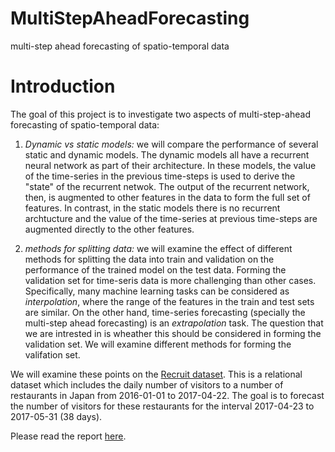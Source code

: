 # MultiStepAheadForecasting
multi-step ahead forecasting of spatio-temporal data

# Introduction
The goal of this project is to investigate two aspects of multi-step-ahead forecasting of spatio-temporal data:

1. *Dynamic vs static models:* we will compare the performance of several static and dynamic models. The dynamic models all have a recurrent neural network as part of their architecture. In these models, the value of the time-series in the previous time-steps is used to derive the "state" of the recurrent netwok. The output of the recurrent network, then, is augmented to other features in the data to form the full set of features. In contrast, in the static models there is no recurrent archtucture and the value of the time-series at previous time-steps are augmented directly to the other features. 

2. *methods for splitting data:* we will examine the effect of different methods for splitting the data into train and validation on the performance of the trained model on the test data. Forming the validation set for time-seris data is more challenging than other cases. Specifically, many machine learning tasks can be considered as *interpolation*, where the range of the features in the train and test sets are similar. On the other hand, time-series forecasting (specially the multi-step ahead forecasting) is an *extrapolation* task. The question that we are intrested in is wheather this should be considered in forming the validation set. We will examine different methods for forming the valifation set.

We will examine these points on the [Recruit dataset](https://www.kaggle.com/c/recruit-restaurant-visitor-forecasting). This is a relational dataset which includes the daily number of visitors to a number of restaurants in Japan from 2016-01-01 to 2017-04-22. The goal is to forecast the number of visitors for these restaurants for the interval 2017-04-23 to 2017-05-31 (38 days). 

Please read the report [here](./report.ipynb).

